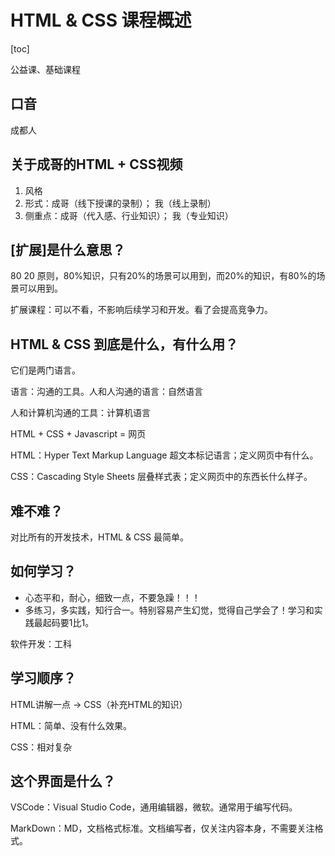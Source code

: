 # HTML & CSS 课程概述

[toc]

公益课、基础课程

## 口音

成都人

## 关于成哥的HTML + CSS视频

1. 风格
2. 形式：成哥（线下授课的录制）； 我（线上录制）
3. 侧重点：成哥（代入感、行业知识）； 我（专业知识）

## [扩展]是什么意思？

80 20 原则，80%知识，只有20%的场景可以用到，而20%的知识，有80%的场景可以用到。

扩展课程：可以不看，不影响后续学习和开发。看了会提高竞争力。

## HTML & CSS 到底是什么，有什么用？

它们是两门语言。

语言：沟通的工具。人和人沟通的语言：自然语言

人和计算机沟通的工具：计算机语言

HTML + CSS + Javascript = 网页

HTML：Hyper Text Markup Language 超文本标记语言；定义网页中有什么。

CSS：Cascading Style Sheets 层叠样式表；定义网页中的东西长什么样子。

## 难不难？

对比所有的开发技术，HTML & CSS 最简单。

## 如何学习？

- 心态平和，耐心，细致一点，不要急躁！！！
- 多练习，多实践，知行合一。特别容易产生幻觉，觉得自己学会了！学习和实践最起码要1比1。

软件开发：工科

## 学习顺序？

HTML讲解一点 -> CSS（补充HTML的知识）

HTML：简单、没有什么效果。

CSS：相对复杂

## 这个界面是什么？

VSCode：Visual Studio Code，通用编辑器，微软。通常用于编写代码。

MarkDown：MD，文档格式标准。文档编写者，仅关注内容本身，不需要关注格式。